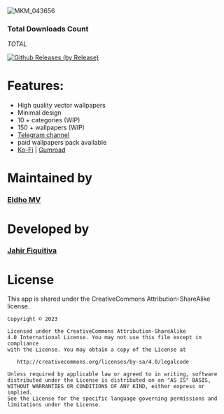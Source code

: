 ![MKM_043656](https://user-images.githubusercontent.com/64636539/184342255-3f1c8e9c-c694-4488-96b7-82bacdd5d4b9.jpg)

### Total Downloads Count

*TOTAL*

[![Github Releases (by Release)](https://img.shields.io/github/downloads/eldhomv/Pwalli/total.svg)](https://github.com/eldhomv/Pwalli/releases)



# Features:

* High quality vector wallpapers
* Minimal design
* 10 + categories (WIP)
* 150 + wallpapers (WIP)
* [Telegram channel](https://t.me/materialuwalls)
* paid wallpapers pack available
* [Ko-Fi](https://ko-fi.com/s/a8e7707aa9) | [Gumroad](https://materialuwalls.gumroad.com/l/wallpaper)


# Maintained by

### [Eldho MV](https://github.com/eldhomv)


# Developed by

### [Jahir Fiquitiva](https://jahir.dev/)


# License

This app is shared under the CreativeCommons Attribution-ShareAlike license.

    Copyright © 2023
    
    Licensed under the CreativeCommons Attribution-ShareAlike 
    4.0 International License. You may not use this file except in compliance 
    with the License. You may obtain a copy of the License at
    
       http://creativecommons.org/licenses/by-sa/4.0/legalcode
    
    Unless required by applicable law or agreed to in writing, software
    distributed under the License is distributed on an "AS IS" BASIS,
    WITHOUT WARRANTIES OR CONDITIONS OF ANY KIND, either express or implied.
    See the License for the specific language governing permissions and
    limitations under the License.


